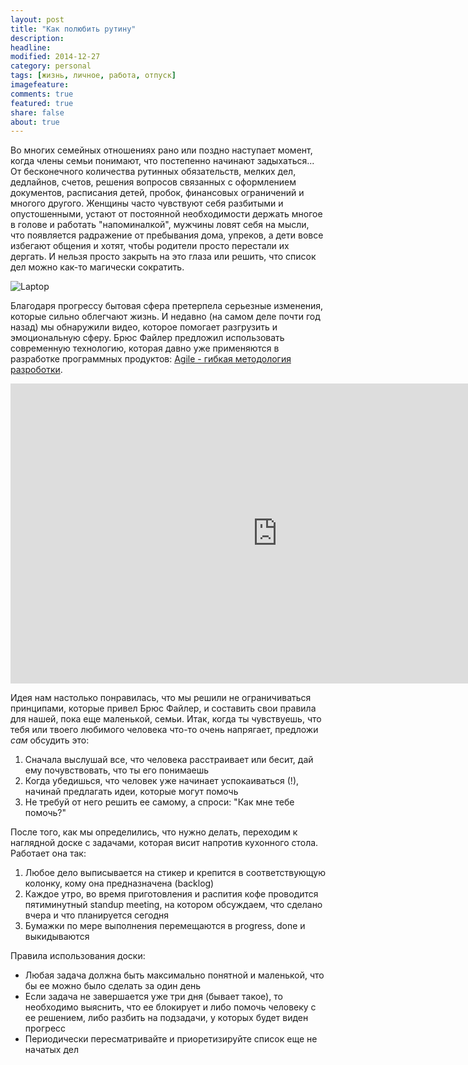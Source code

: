```yaml
---
layout: post
title: "Как полюбить рутину"
description: 
headline: 
modified: 2014-12-27
category: personal
tags: [жизнь, личное, работа, отпуск]
imagefeature:
comments: true
featured: true
share: false
about: true
---
```


Во многих семейных отношениях рано или поздно наступает момент, когда члены семьи понимают, что постепенно начинают задыхаться... От бесконечного количества рутинных обязательств, мелких дел, дедлайнов, счетов, решения вопросов связанных с оформлением документов, расписания детей, пробок, финансовых ограничений и многого другого. Женщины часто чувствуют себя разбитыми и опустошенными, устают от постоянной необходимости держать многое в голове и работать "напоминалкой", мужчины ловят себя на мысли, что появляется радражение от пребывания дома, упреков, а дети вовсе избегают общения и хотят, чтобы родители просто перестали их дергать. И нельзя просто закрыть на это глаза или решить, что список дел можно как-то магически сократить.

<img src="{{ site.url }}/images/family_agile/no-running.jpg" alt="Laptop">

Благодаря прогрессу бытовая сфера претерпела серьезные изменения, которые сильно облегчают жизнь. И недавно (на самом деле почти год назад) мы обнаружили видео, которое помогает разгрузить и эмоциональную сферу. Брюс Файлер предложил использовать современную технологию, которая давно уже применяются в разработке программных продуктов: [Agile - гибкая методология разроботки](https://ru.wikipedia.org/wiki/%D0%93%D0%B8%D0%B1%D0%BA%D0%B0%D1%8F_%D0%BC%D0%B5%D1%82%D0%BE%D0%B4%D0%BE%D0%BB%D0%BE%D0%B3%D0%B8%D1%8F_%D1%80%D0%B0%D0%B7%D1%80%D0%B0%D0%B1%D0%BE%D1%82%D0%BA%D0%B8).

<p><iframe src="https://embed-ssl.ted.com/talks/bruce_feiler_agile_programming_for_your_family.html" width="854" height="480" frameborder="0" scrolling="no" webkitAllowFullScreen mozallowfullscreen allowFullScreen></iframe></p>

Идея нам настолько понравилась, что мы решили не ограничиваться принципами, которые привел Брюс Файлер, и составить свои правила для нашей, пока еще маленькой, семьи. Итак, когда ты чувствуешь, что тебя или твоего любимого человека что-то очень напрягает, предложи _сам_ обсудить это:

1. Сначала выслушай все, что человека расстраивает или бесит, дай ему почувствовать, что ты его понимаешь
2. Когда убедишься, что человек уже начинает успокаиваться (!), начинай предлагать идеи, которые могут помочь
3. Не требуй от него решить ее самому, а спроси: "Как мне тебе помочь?"

После того, как мы определились, что нужно делать, переходим к наглядной доске с задачами, которая висит напротив кухонного стола. Работает она так:

1. Любое дело выписывается на стикер и крепится в соответствующую колонку, кому она предназначена (backlog)
2. Каждое утро, во время приготовления и распития кофе проводится пятиминутный standup meeting, на котором обсуждаем, что сделано вчера и что планируется сегодня
3. Бумажки по мере выполнения перемещаются в progress, done и выкидываются

Правила использования доски: 

* Любая задача должна быть максимально понятной и маленькой, что бы ее можно было сделать за один день
* Если задача не завершается уже три дня (бывает такое), то необходимо выяснить, что ее блокирует и либо помочь человеку с ее решением, либо разбить на подзадачи, у которых будет виден прогресс
* Периодически пересматривайте и приоретизируйте список еще не начатых дел 







